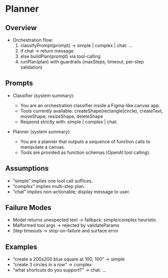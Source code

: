 # Planner

## Overview
- Orchestration flow:
  1. classifyPrompt(prompt) → simple | complex | chat: ...
  2. if chat → return message
  3. else buildPlan(prompt) via tool-calling
  4. runPlan(plan) with guardrails (maxSteps, timeout, per-step validation)

## Prompts
- Classifier (system summary):
  - You are an orchestration classifier inside a Figma-like canvas app.
  - Tools currently available: createShape(rectangle|circle), createText, moveShape, resizeShape, deleteShape
  - Respond strictly with: simple | complex | chat: <text>

- Planner (system summary):
  - You are a planner that outputs a sequence of function calls to manipulate a canvas.
  - Tools are provided as function schemas (OpenAI tool calling).

## Assumptions
- “simple” implies one tool call suffices.
- “complex” implies multi-step plan.
- “chat” implies non-actionable; display message to user.

## Failure Modes
- Model returns unexpected text → fallback: simple/complex heuristic
- Malformed tool args → rejected by validateParams
- Step timeouts → stop-on-failure and surface error

## Examples
- “create a 200x200 blue square at 100, 100” → simple
- “create 3 circles in a row” → complex
- “what shortcuts do you support?” → chat: …
